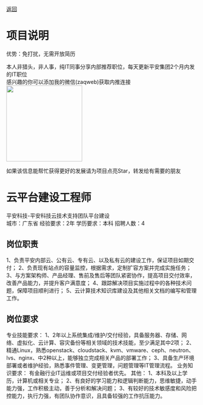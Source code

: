 [返回](../)

# 项目说明

优势：免打扰，无需开放简历

本人非猎头，非人事，纯IT同事分享内部推荐职位，每天更新平安集团2个月内发的IT职位  
感兴趣的你可以添加我的微信(zaqweb)获取内推连接  
<img src="https://github.com/zaqweb/PA-IT-JOBS/blob/master/WechatICode.jpeg"  height="200" width="200">

如果该信息能帮忙获得更好的发展请为项目点亮Star，转发给有需要的朋友

# 云平台建设工程师
平安科技-平安科技云技术支持团队平台建设  
城市：广东省 经验要求：2年 学历要求：本科  招聘人数：4

## 岗位职责
1、负责平安内部云、公有云、专有云、以及私有云的建设工作，保证项目如期交付；
2、负责现有站点的容量监控，根据需求，定制扩容方案并完成实施任务；
3、与方案架构师、产品经理、售前及售后等团队紧密协作，提高项目交付效率，改善产品能力，并提升客户满意度；
4、跟踪解决项目实施过程中的各种技术问题，保障项目顺利进行；
5、云计算技术知识库建设及其他相关文档的编写和管理工作。

## 岗位要求
专业技能要求：
1、2年以上系统集成/维护/交付经验，具备服务器、存储、网络、虚拟化、云计算、容灾备份等相关领域的技术技能，至少满足其中2项；
2、精通Linux，熟悉openstack、cloudstack、kvm、vmware、ceph、neutron、lvs、nginx、中2种以上，能够独立完成相关产品的部署工作；
3、具备生产环境部署或者维护经验，熟悉事件管理、变更管理，问题管理等IT管理流程。
业务知识要求：
有金融行业IT运维或项目交付经验者优先。
其他：
1、本科及以上学历，计算机或相关专业；
2、有良好的学习能力和逻辑判断能力，思维敏捷，动手能力强，工作积极主动，善于分析和解决问题；
3、有较好的技术敏感度和风险把控能力，执行力强，有团队协作意识，且具备较强的工作抗压能力。




